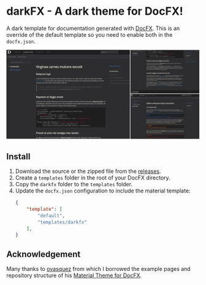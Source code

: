 # darkFX - A dark theme for DocFX!
A dark template for documentation generated with [DocFX](https://dotnet.github.io/docfx/).
This is an override of the default template so you need to enable both in the `docfx.json`.

![darkFX - Screenshots](./docs/images/darkfx-screenshots.png)

## Install

1. Download the source or the zipped file from the [releases](https://github.com/steffen-wilke/darkfx/releases).
2. Create a `templates` folder in the root of your DocFX directory.
3. Copy the `darkfx` folder to the `templates` folder.
4. Update the `docfx.json` configuration to include the material template:
    ```json
    {
        "template": [
            "default",
            "templates/darkfx"
        ],
    }
    ```
    
## Acknowledgement
Many thanks to [ovasquez](https://github.com/ovasquez) from which I borrowed the example pages and repository structure of his [Material Theme for DocFX](https://github.com/ovasquez/docfx-material).
